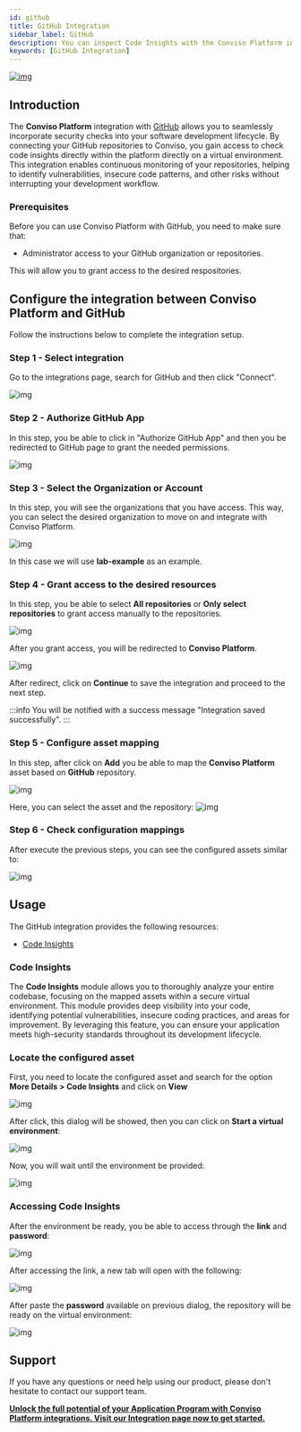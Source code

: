 ```yaml
---
id: github
title: GitHub Integration
sidebar_label: GitHub
description: You can inspect Code Insights with the Conviso Platform integrated into your GitHub. Know more!
keywords: [GitHub Integration]
---
```


<div style={{textAlign: 'center'}}>

<!-- FIXME: @dsmlucas use image for github -->

[![img](../../static/img/gitlab.png "Image for GitHub")](https://bit.ly/3JyRdl8)

</div>

## Introduction

The **Conviso Platform** integration with [GitHub](https://github.com/) allows you to seamlessly incorporate security checks into your software development lifecycle. By connecting your GitHub repositories to Conviso, you gain access to check code insights directly within the platform directly on a virtual environment. This integration enables continuous monitoring of your repositories, helping to identify vulnerabilities, insecure code patterns, and other risks without interrupting your development workflow.

### Prerequisites

Before you can use Conviso Platform with GitHub, you need to make sure that:

- Administrator access to your GitHub organization or repositories.

This will allow you to grant access to the desired respositories.

## Configure the integration between Conviso Platform and GitHub

Follow the instructions below to complete the integration setup.

### Step 1 - Select integration

Go to the integrations page, search for GitHub and then click "Connect".

![img](../../static/img/github/github-01.png)

### Step 2 - Authorize GitHub App

In this step, you be able to click in "Authorize GitHub App" and then you be redirected to GitHub
page to grant the needed permissions.

![img](../../static/img/github/github-02.png)

### Step 3 - Select the Organization or Account

In this step, you will see the organizations that you have access.
This way, you can select the desired organization to move on and integrate with Conviso Platform.

![img](../../static/img/github/github-03.png)

In this case we will use **lab-example** as an example.

### Step 4 - Grant access to the desired resources

In this step, you be able to select **All repositories** or **Only select repositories**
to grant access manually to the repositories.

![img](../../static/img/github/github-04.png)

After you grant access, you will be redirected to **Conviso Platform**.

![img](../../static/img/github/github-05.png)

After redirect, click on **Continue** to save the integration and proceed to the next step.

:::info
You will be notified with a success message "Integration saved successfully".
:::

### Step 5 - Configure asset mapping

In this step, after click on **Add** you be able to map the **Conviso Platform** asset based on **GitHub** repository.

![img](../../static/img/github/github-06.png)

Here, you can select the asset and the repository:
![img](../../static/img/github/github-07.png)

### Step 6 - Check configuration mappings

After execute the previous steps, you can see the configured assets similar to:

![img](../../static/img/github/github-08.png)

## Usage

The GitHub integration provides the following resources:

- [Code Insights](#code-insights)

### Code Insights

The **Code Insights** module allows you to thoroughly analyze your entire codebase,
focusing on the mapped assets within a secure virtual environment.
This module provides deep visibility into your code, identifying potential vulnerabilities,
insecure coding practices, and areas for improvement.
By leveraging this feature, you can ensure your application meets high-security standards throughout its development lifecycle.

### Locate the configured asset

First, you need to locate the configured asset and search for the option **More Details > Code Insights** and click on **View**

![img](../../static/img/github/github-09.png)

After click, this dialog will be showed, then you can click on **Start a virtual environment**:

![img](../../static/img/github/github-10.png)

Now, you will wait until the environment be provided:

![img](../../static/img/github/github-11.png)

### Accessing Code Insights

After the environment be ready, you be able to access through the **link** and **password**:

![img](../../static/img/github/github-12.png)

After accessing the link, a new tab will open with the following:

![img](../../static/img/github/github-13.png)

After paste the **password** available on previous dialog, the repository will be ready on the virtual environment:

![img](../../static/img/github/github-14.png)

## Support

If you have any questions or need help using our product, please don't hesitate to contact our support team.

**[Unlock the full potential of your Application Program with Conviso Platform integrations. Visit our Integration page now to get started.](https://bit.ly/3NzvomE)**

